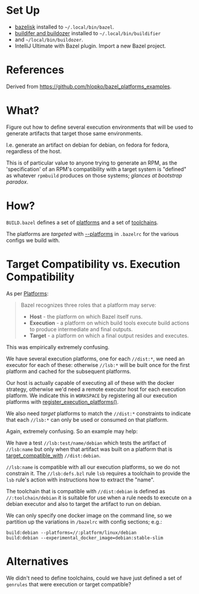 # Set Up

- [bazelisk](https://github.com/bazelbuild/bazelisk/releases) installed to `~/.local/bin/bazel`. 
- [buildifer and buildozer](https://github.com/bazelbuild/buildtools/releases) installed to `~/.local/bin/buildifier` 
- and `~/local/bin/buildozer`. 
- IntelliJ Ultimate with Bazel plugin. Import a new Bazel project.

# References

Derived from https://github.com/hlopko/bazel_platforms_examples.

# What?

Figure out how to define several execution environments that will be used to generate artifacts that target those same 
environments.

I.e. generate an artifact on debian for debian, on fedora for fedora, regardless of the host.

This is of particular value to anyone trying to generate an RPM, as the 'specification' of an RPM's compatibility 
with a target system is "defined" as whatever `rpmbuild` produces on those systems; _glances at bootstrap paradox_.

# How?

`BUILD.bazel` defines a set of [platforms](https://bazel.build/extending/platforms) and a set of
[toolchains](https://bazel.build/reference/be/platforms-and-toolchains).

The platforms are _targeted_ with [--platforms](https://bazel.build/reference/command-line-reference#flag--platforms) 
in `.bazelrc` for the various configs we build with.

# Target Compatibility vs. Execution Compatibility

As per [Platforms](https://bazel.build/extending/platforms):
> Bazel recognizes three roles that a platform may serve:
> - **Host** - the platform on which Bazel itself runs.
> - **Execution** - a platform on which build tools execute build actions to produce intermediate and final outputs.
> - **Target** - a platform on which a final output resides and executes.

This was empirically extremely confusing.

We have several execution platforms, one for each `//dist:*`, we need an executor for each of these: otherwise 
`//lsb:*` will be built once for the first platform and cached for the subsequent platforms. 

Our host is actually capable of executing all of these with the docker strategy, otherwise we'd need a remote executor 
host for each execution platform. We indicate this in `WORKSPACE` by registering all our execution platforms 
with [register_execution_platforms()](https://bazel.build/rules/lib/globals#register_execution_platforms()).

We also need _target_ platforms to match the `//dist:*` constraints to indicate that each `//lsb:*` can only be used or
consumed on that platform.

Again, extremely confusing. So an example may help:

We have a test `//lsb:test/name/debian` which tests the artifact of `//lsb:name` but only when that artifact was 
built on a platform that is
[target_compatible_with](https://bazel.build/reference/be/common-definitions#typical-attributes) `//dist:debian`. 

`//lsb:name` is compatible with all our execution platforms, so we do not constrain it. The `//lsb:defs.bzl` 
rule `lsb` requires a toolchain to provide the `lsb` rule's action with instructions how to extract the "name".

The toolchain that is compatible with `//dist:debian` is defined as `//:toolchain/debian` it is suitable for use when
a rule needs to execute on a debian executor and also to target the artifact to run on debian.

We can only specify one docker image on the command line, so we partition up the variations in `/bazelrc` with
config sections; e.g.:

```
build:debian --platforms=//:platform/linux/debian
build:debian --experimental_docker_image=debian:stable-slim
```

# Alternatives

We didn't need to define toolchains, could we have just defined a set of `genrules` that were execution or 
target compatible?






